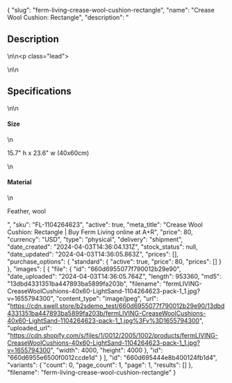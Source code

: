 {
  "slug": "ferm-living-crease-wool-cushion-rectangle",
  "name": "Crease Wool Cushion: Rectangle",
  "description": "<h2>Description</h2>\n<!-- split -->\n<p class=\"lead\"> </p>\n<!-- split -->\n<h2>Specifications</h2>\n<!-- split -->\n<h4>Size</h4>\n<p>15.7\" h x 23.6\" w (40x60cm)</p>\n<h4>Material</h4>\n<p>Feather, wool</p>",
  "sku": "FL-1104264623",
  "active": true,
  "meta_title": "Crease Wool Cushion: Rectangle | Buy Ferm Living online at A+R",
  "price": 80,
  "currency": "USD",
  "type": "physical",
  "delivery": "shipment",
  "date_created": "2024-04-03T14:36:04.131Z",
  "stock_status": null,
  "date_updated": "2024-04-03T14:36:05.863Z",
  "prices": [],
  "purchase_options": {
    "standard": {
      "active": true,
      "price": 80,
      "prices": []
    }
  },
  "images": [
    {
      "file": {
        "id": "660d6955077f790012b29e90",
        "date_uploaded": "2024-04-03T14:36:05.764Z",
        "length": 953360,
        "md5": "13dbd4331351ba447893ba5899fa203b",
        "filename": "fermLIVING-CreaseWoolCushions-40x60-LightSand-1104264623-pack-1_1.jpg?v=1655794300",
        "content_type": "image/jpeg",
        "url": "https://cdn.swell.store/b2sdemo_test/660d6955077f790012b29e90/13dbd4331351ba447893ba5899fa203b/fermLIVING-CreaseWoolCushions-40x60-LightSand-1104264623-pack-1_1.jpg%3Fv%3D1655794300",
        "uploaded_url": "https://cdn.shopify.com/s/files/1/0012/2005/1002/products/fermLIVING-CreaseWoolCushions-40x60-LightSand-1104264623-pack-1_1.jpg?v=1655794300",
        "width": 4000,
        "height": 4000
      },
      "id": "660d6955e6500f0012ccde1d"
    }
  ],
  "id": "660d695444e8b400124fb1d4",
  "variants": {
    "count": 0,
    "page_count": 1,
    "page": 1,
    "results": []
  },
  "filename": "ferm-living-crease-wool-cushion-rectangle"
}